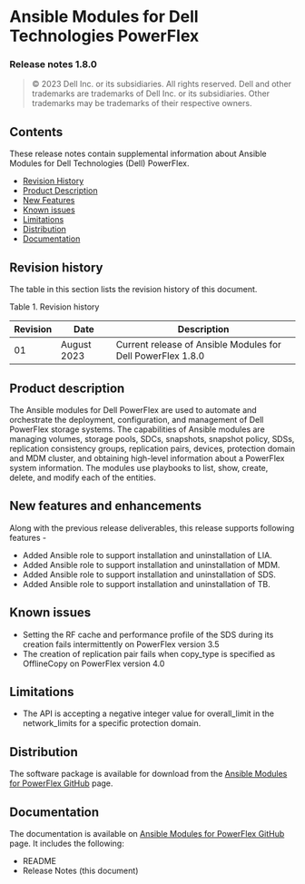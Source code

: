 **Ansible Modules for Dell Technologies PowerFlex** 
=========================================
### Release notes 1.8.0

>   © 2023 Dell Inc. or its subsidiaries. All rights reserved. Dell
>   and other trademarks are trademarks of Dell Inc. or its
>   subsidiaries. Other trademarks may be trademarks of their respective
>   owners.

Contents
-------
These release notes contain supplemental information about Ansible
Modules for Dell Technologies (Dell) PowerFlex.

-   [Revision History](#revision-history)
-   [Product Description](#product-description)
-   [New Features](#new-features-and-enhancements)
-   [Known issues](#known-issues)
-   [Limitations](#limitations)
-   [Distribution](#distribution)
-   [Documentation](#documentation)

Revision history
----------------
The table in this section lists the revision history of this document.

Table 1. Revision history

| Revision | Date           | Description                                                 |
|----------|----------------|-------------------------------------------------------------|
| 01       | August 2023  | Current release of Ansible Modules for Dell PowerFlex 1.8.0 |

Product description
-------------------

The Ansible modules for Dell PowerFlex are used to automate and orchestrate
the deployment, configuration, and management of Dell PowerFlex storage
systems. The capabilities of Ansible modules are managing volumes,
storage pools, SDCs, snapshots, snapshot policy, SDSs, replication consistency groups, replication pairs, devices, protection domain and MDM 
cluster, and obtaining high-level information about a PowerFlex system information.
The modules use playbooks to list, show, create, delete, and modify
each of the entities.

New features and enhancements
-----------------------------
Along with the previous release deliverables, this release supports following features - 
- Added Ansible role to support installation and uninstallation of LIA.
- Added Ansible role to support installation and uninstallation of MDM.
- Added Ansible role to support installation and uninstallation of SDS.
- Added Ansible role to support installation and uninstallation of TB.

Known issues
------------
- Setting the RF cache and performance profile of the SDS during its creation fails intermittently on PowerFlex version 3.5 
- The creation of replication pair fails when copy_type is specified as OfflineCopy on PowerFlex version 4.0

Limitations
-----------
- The API is accepting a negative integer value for overall_limit in the network_limits for a specific protection domain. 

Distribution
------------
The software package is available for download from the [Ansible Modules
for PowerFlex GitHub](https://github.com/dell/ansible-powerflex/tree/1.8.0) page.

Documentation
-------------
The documentation is available on [Ansible Modules for PowerFlex GitHub](https://github.com/dell/ansible-powerflex/tree/1.8.0/docs)
page. It includes the following:

   - README
   - Release Notes (this document)
